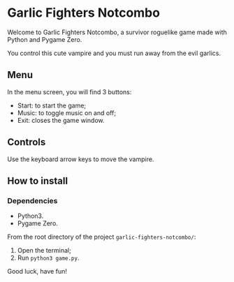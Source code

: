 # Garlic Fighters Notcombo

Welcome to Garlic Fighters Notcombo, a survivor roguelike game made with Python and Pygame Zero.

You control this cute vampire and you must run away from the evil garlics.

## Menu

In the menu screen, you will find 3 buttons:

* Start: to start the game;
* Music: to toggle music on and off;
* Exit: closes the game window.

## Controls

Use the keyboard arrow keys to move the vampire.

## How to install

### Dependencies

* Python3.
* Pygame Zero.

From the root directory of the project `garlic-fighters-notcombo/`:

1. Open the terminal;
2. Run `python3 game.py`.

Good luck, have fun!
